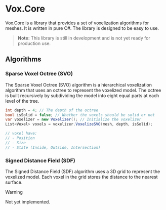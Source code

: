 # Vox.Core
Vox.Core is a library that provides a set of voxelization algorithms for meshes. 
It is written in pure C#. 
The library is designed to be easy to use.

> **Note:** This library is still in development and is not yet ready for production use.

## Algorithms

### Sparse Voxel Octree (SVO)
The Sparse Voxel Octree (SVO) algorithm is a hierarchical voxelization algorithm that uses an octree to represent the voxelized model. The octree is built recursively by subdividing the model into eight equal parts at each level of the tree.

```csharp
int depth = 4; // The depth of the octree
bool isSolid = false; // Whether the voxels should be solid or not
var voxelizer = new Voxelizer(); // Initialize the voxelizer
List<Voxel> voxels = voxelizer.VoxelizeSVO(mesh, depth, isSolid);

// voxel have:
// - Position
// - Size
// - State (Inside, Outside, Intersection)
```

### Signed Distance Field (SDF)
The Signed Distance Field (SDF) algorithm uses a 3D grid to represent the voxelized model. Each voxel in the grid stores the distance to the nearest surface.

>[!WARNING]
> Not yet implemented.


